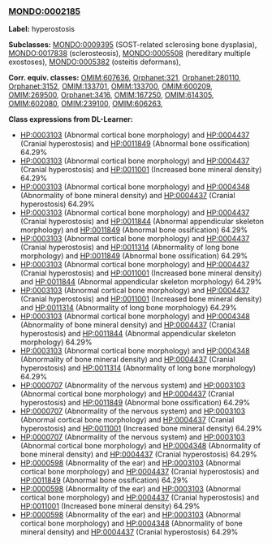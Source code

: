 
### [MONDO:0002185](http://purl.obolibrary.org/obo/MONDO_0002185)
**Label:** hyperostosis

**Subclasses:** [MONDO:0009395](http://purl.obolibrary.org/obo/MONDO_0009395) (SOST-related sclerosing bone dysplasia), [MONDO:0017838](http://purl.obolibrary.org/obo/MONDO_0017838) (sclerosteosis), [MONDO:0005508](http://purl.obolibrary.org/obo/MONDO_0005508) (hereditary multiple exostoses), [MONDO:0005382](http://purl.obolibrary.org/obo/MONDO_0005382) (osteitis deformans), 

**Corr. equiv. classes:** [OMIM:607636](http://purl.obolibrary.org/obo/OMIM_607636), [Orphanet:321](http://www.orpha.net/ORDO/Orphanet_321), [Orphanet:280110](http://www.orpha.net/ORDO/Orphanet_280110), [Orphanet:3152](http://www.orpha.net/ORDO/Orphanet_3152), [OMIM:133701](http://purl.obolibrary.org/obo/OMIM_133701), [OMIM:133700](http://purl.obolibrary.org/obo/OMIM_133700), [OMIM:600209](http://purl.obolibrary.org/obo/OMIM_600209), [OMIM:269500](http://purl.obolibrary.org/obo/OMIM_269500), [Orphanet:3416](http://www.orpha.net/ORDO/Orphanet_3416), [OMIM:167250](http://purl.obolibrary.org/obo/OMIM_167250), [OMIM:614305](http://purl.obolibrary.org/obo/OMIM_614305), [OMIM:602080](http://purl.obolibrary.org/obo/OMIM_602080), [OMIM:239100](http://purl.obolibrary.org/obo/OMIM_239100), [OMIM:606263](http://purl.obolibrary.org/obo/OMIM_606263), 

**Class expressions from DL-Learner:**

- [HP:0003103](http://purl.obolibrary.org/obo/HP_0003103) (Abnormal cortical bone morphology) and [HP:0004437](http://purl.obolibrary.org/obo/HP_0004437) (Cranial hyperostosis) and [HP:0011849](http://purl.obolibrary.org/obo/HP_0011849) (Abnormal bone ossification) 64.29%
- [HP:0003103](http://purl.obolibrary.org/obo/HP_0003103) (Abnormal cortical bone morphology) and [HP:0004437](http://purl.obolibrary.org/obo/HP_0004437) (Cranial hyperostosis) and [HP:0011001](http://purl.obolibrary.org/obo/HP_0011001) (Increased bone mineral density) 64.29%
- [HP:0003103](http://purl.obolibrary.org/obo/HP_0003103) (Abnormal cortical bone morphology) and [HP:0004348](http://purl.obolibrary.org/obo/HP_0004348) (Abnormality of bone mineral density) and [HP:0004437](http://purl.obolibrary.org/obo/HP_0004437) (Cranial hyperostosis) 64.29%
- [HP:0003103](http://purl.obolibrary.org/obo/HP_0003103) (Abnormal cortical bone morphology) and [HP:0004437](http://purl.obolibrary.org/obo/HP_0004437) (Cranial hyperostosis) and [HP:0011844](http://purl.obolibrary.org/obo/HP_0011844) (Abnormal appendicular skeleton morphology) and [HP:0011849](http://purl.obolibrary.org/obo/HP_0011849) (Abnormal bone ossification) 64.29%
- [HP:0003103](http://purl.obolibrary.org/obo/HP_0003103) (Abnormal cortical bone morphology) and [HP:0004437](http://purl.obolibrary.org/obo/HP_0004437) (Cranial hyperostosis) and [HP:0011314](http://purl.obolibrary.org/obo/HP_0011314) (Abnormality of long bone morphology) and [HP:0011849](http://purl.obolibrary.org/obo/HP_0011849) (Abnormal bone ossification) 64.29%
- [HP:0003103](http://purl.obolibrary.org/obo/HP_0003103) (Abnormal cortical bone morphology) and [HP:0004437](http://purl.obolibrary.org/obo/HP_0004437) (Cranial hyperostosis) and [HP:0011001](http://purl.obolibrary.org/obo/HP_0011001) (Increased bone mineral density) and [HP:0011844](http://purl.obolibrary.org/obo/HP_0011844) (Abnormal appendicular skeleton morphology) 64.29%
- [HP:0003103](http://purl.obolibrary.org/obo/HP_0003103) (Abnormal cortical bone morphology) and [HP:0004437](http://purl.obolibrary.org/obo/HP_0004437) (Cranial hyperostosis) and [HP:0011001](http://purl.obolibrary.org/obo/HP_0011001) (Increased bone mineral density) and [HP:0011314](http://purl.obolibrary.org/obo/HP_0011314) (Abnormality of long bone morphology) 64.29%
- [HP:0003103](http://purl.obolibrary.org/obo/HP_0003103) (Abnormal cortical bone morphology) and [HP:0004348](http://purl.obolibrary.org/obo/HP_0004348) (Abnormality of bone mineral density) and [HP:0004437](http://purl.obolibrary.org/obo/HP_0004437) (Cranial hyperostosis) and [HP:0011844](http://purl.obolibrary.org/obo/HP_0011844) (Abnormal appendicular skeleton morphology) 64.29%
- [HP:0003103](http://purl.obolibrary.org/obo/HP_0003103) (Abnormal cortical bone morphology) and [HP:0004348](http://purl.obolibrary.org/obo/HP_0004348) (Abnormality of bone mineral density) and [HP:0004437](http://purl.obolibrary.org/obo/HP_0004437) (Cranial hyperostosis) and [HP:0011314](http://purl.obolibrary.org/obo/HP_0011314) (Abnormality of long bone morphology) 64.29%
- [HP:0000707](http://purl.obolibrary.org/obo/HP_0000707) (Abnormality of the nervous system) and [HP:0003103](http://purl.obolibrary.org/obo/HP_0003103) (Abnormal cortical bone morphology) and [HP:0004437](http://purl.obolibrary.org/obo/HP_0004437) (Cranial hyperostosis) and [HP:0011849](http://purl.obolibrary.org/obo/HP_0011849) (Abnormal bone ossification) 64.29%
- [HP:0000707](http://purl.obolibrary.org/obo/HP_0000707) (Abnormality of the nervous system) and [HP:0003103](http://purl.obolibrary.org/obo/HP_0003103) (Abnormal cortical bone morphology) and [HP:0004437](http://purl.obolibrary.org/obo/HP_0004437) (Cranial hyperostosis) and [HP:0011001](http://purl.obolibrary.org/obo/HP_0011001) (Increased bone mineral density) 64.29%
- [HP:0000707](http://purl.obolibrary.org/obo/HP_0000707) (Abnormality of the nervous system) and [HP:0003103](http://purl.obolibrary.org/obo/HP_0003103) (Abnormal cortical bone morphology) and [HP:0004348](http://purl.obolibrary.org/obo/HP_0004348) (Abnormality of bone mineral density) and [HP:0004437](http://purl.obolibrary.org/obo/HP_0004437) (Cranial hyperostosis) 64.29%
- [HP:0000598](http://purl.obolibrary.org/obo/HP_0000598) (Abnormality of the ear) and [HP:0003103](http://purl.obolibrary.org/obo/HP_0003103) (Abnormal cortical bone morphology) and [HP:0004437](http://purl.obolibrary.org/obo/HP_0004437) (Cranial hyperostosis) and [HP:0011849](http://purl.obolibrary.org/obo/HP_0011849) (Abnormal bone ossification) 64.29%
- [HP:0000598](http://purl.obolibrary.org/obo/HP_0000598) (Abnormality of the ear) and [HP:0003103](http://purl.obolibrary.org/obo/HP_0003103) (Abnormal cortical bone morphology) and [HP:0004437](http://purl.obolibrary.org/obo/HP_0004437) (Cranial hyperostosis) and [HP:0011001](http://purl.obolibrary.org/obo/HP_0011001) (Increased bone mineral density) 64.29%
- [HP:0000598](http://purl.obolibrary.org/obo/HP_0000598) (Abnormality of the ear) and [HP:0003103](http://purl.obolibrary.org/obo/HP_0003103) (Abnormal cortical bone morphology) and [HP:0004348](http://purl.obolibrary.org/obo/HP_0004348) (Abnormality of bone mineral density) and [HP:0004437](http://purl.obolibrary.org/obo/HP_0004437) (Cranial hyperostosis) 64.29%


